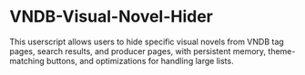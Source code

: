 # VNDB-Visual-Novel-Hider
This userscript allows users to hide specific visual novels from VNDB tag pages, search results, and producer pages, with persistent memory, theme-matching buttons, and optimizations for handling large lists.
